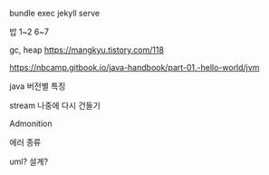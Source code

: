 ---
---
bundle exec jekyll serve

밥
1~2
6~7

gc, heap
https://mangkyu.tistory.com/118

https://nbcamp.gitbook.io/java-handbook/part-01.-hello-world/jvm

java 버전별 특징

stream 나중에 다시 건들기

Admonition

에러 종류

uml? 설계?